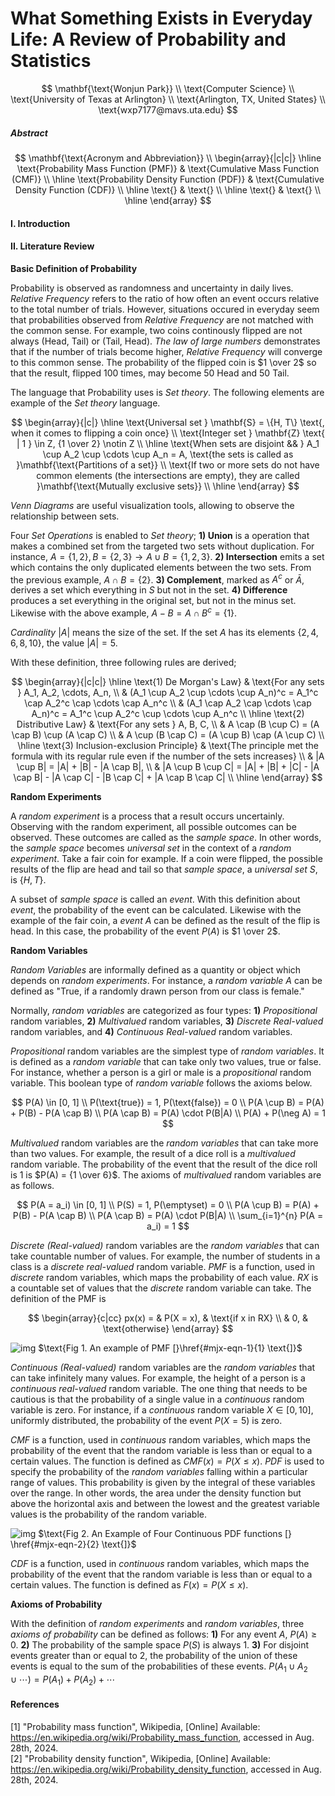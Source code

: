# What Something Exists in Everyday Life: A Review of Probability and Statistics

$$
\mathbf{\text{Wonjun Park}} \\
\text{Computer Science} \\
\text{University of Texas at Arlington} \\
\text{Arlington, TX, United States} \\
\text{wxp7177@mavs.uta.edu}
$$

##### *Abstract*

$$
\mathbf{\text{Acronym and Abbreviation}} \\
\begin{array}{|c|c|}
\hline
\text{Probability Mass Function (PMF)} & \text{Cumulative Mass Function (CMF)} \\
\hline
\text{Probability Density Function (PDF)} & \text{Cumulative Density Function (CDF)} \\
\hline
\text{} & \text{} \\
\hline
\text{} & \text{} \\
\hline
\end{array}
$$

#### I. Introduction

#### II. Literature Review

**Basic Definition of Probability**

Probability is observed as randomness and uncertainty in daily lives. *Relative Frequency* refers to the ratio of how often an event occurs relative to the total number of trials. However, situations occured in everyday seem that probabilities observed from *Relative Frequency* are not matched with the common sense. For example, two coins continously flipped are not always (Head, Tail) or (Tail, Head). *The law of large numbers* demonstrates that if the number of trials become higher, *Relative Frequency* will converge to this common sense. The probability of the flipped coin is $1 \over 2$ so that the result, flipped 100 times, may become 50 Head and 50 Tail.

The language that Probability uses is *Set theory*. The following elements are example of the *Set theory* language.

$$
\begin{array}{|c|}
\hline
\text{Universal set } \mathbf{S} = \{H, T\} \text{, when it comes to flipping a coin once} \\
\text{Integer set } \mathbf{Z} \text{ | 1 } \in Z, {1 \over 2} \notin Z \\
\hline
\text{When sets are disjoint && } A_1 \cup A_2 \cup \cdots \cup A_n = A, \text{the sets is called as }\mathbf{\text{Partitions of a set}} \\
\text{If two or more sets do not have common elements (the intersections are empty), they are called }\mathbf{\text{Mutually exclusive sets}} \\
\hline
\end{array}
$$

*Venn Diagrams* are useful visualization tools, allowing to observe the relationship between sets.

Four *Set Operations* is enabled to *Set theory*; **1) Union** is a operation that makes a combined set from the targeted two sets without duplication. For instance, $A = \{1, 2\}, B = \{2, 3\} \to A \cup B = \{1, 2, 3\}$. **2) Intersection** emits a set which contains the only duplicated elements between the two sets. From the previous example, $A \cap B = \{ 2\}$. **3) Complement**, marked as $A^c$ or $\bar{A}$, derives a set which everything in $S$ but not in the set. **4) Difference** produces a set everything in the original set, but not in the minus set. Likewise with the above example, $A - B = A \cap B^c = \{ 1\}$.

*Cardinality* $|A|$ means the size of the set. If the set $A$ has its elements $\{2,4,6,8,10\}$, the value $|A| = 5$.

With these definition, three following rules are derived;

$$
\begin{array}{|c|c|}
\hline
\text{1) De Morgan's Law} & \text{For any sets } A_1, A_2, \cdots, A_n, \\
& (A_1 \cup A_2 \cup \cdots \cup A_n)^c = A_1^c \cap A_2^c \cap \cdots \cap A_n^c \\
& (A_1 \cap A_2 \cap \cdots \cap A_n)^c = A_1^c \cup A_2^c \cup \cdots \cup A_n^c \\
\hline
\text{2) Distributive Law} & \text{For any sets } A, B, C, \\
& A \cap (B \cup C) = (A \cap B) \cup (A \cap C) \\
& A \cup (B \cap C) = (A \cup B) \cap (A \cup C) \\
\hline
\text{3) Inclusion-exclusion Principle} & \text{The principle met the formula with its regular rule even if the number of the sets increases} \\
& |A \cup B| = |A| + |B| - |A \cap B|, \\
& |A \cup B \cup C| = |A| + |B| + |C| - |A \cap B| - |A \cap C| - |B \cap C| + |A \cap B \cap C| \\
\hline
\end{array}
$$

**Random Experiments**

A *random experiment* is a process that a result occurs uncertainly. Observing with the random experiment, all possible outcomes can be observed. These outcomes are called as the *sample space*. In other words, the *sample space* becomes *universal set* in the context of a *random experiment*. Take a fair coin for example. If a coin were flipped, the possible results of the flip are head and tail so that *sample space*, a *universal set* $S$, is $\{H, T \}$.

A subset of *sample space* is called an *event*. With this definition about *event*, the probability of the event can be calculated. Likewise with the example of the fair coin, a *event* $A$ can be defined as the result of the flip is head. In this case, the probability of the event $P(A)$ is $1 \over 2$.

**Random Variables**

*Random Variables* are informally defined as a quantity or object which depends on *random experiments*. For instance, a *random variable* $A$ can be defined as "True, if a randomly drawn person from our class is female."

Normally, *random variables* are categorized as four types: **1)** *Propositional* random variables, **2)** *Multivalued* random variables, **3)** *Discrete Real-valued* random variables, and **4)** *Continuous Real-valued* random variables.

*Propositional* random variables are the simplest type of *random variables*. It is defined as a *random variable* that can take only two values, true or false. For instance, whether a person is a girl or male is a *propositional* random variable. This boolean type of *random variable* follows the axioms below.

$$
P(A) \in [0, 1] \\
P(\text{true}) = 1, P(\text{false}) = 0 \\
P(A \cup B) = P(A) + P(B) - P(A \cap B) \\
P(A \cap B) = P(A) \cdot P(B|A) \\
P(A) + P(\neg A) = 1
$$

*Multivalued* random variables are the *random variables* that can take more than two values. For example, the result of a dice roll is a *multivalued* random variable. The probability of the event that the result of the dice roll is 1 is $P(A) = {1 \over 6}$. The axioms of *multivalued* random variables are as follows.

$$
P(A = a_i) \in [0, 1] \\
P(S) = 1, P(\emptyset) = 0 \\
P(A \cup B) = P(A) + P(B) - P(A \cap B) \\
P(A \cap B) = P(A) \cdot P(B|A) \\
\sum_{i=1}^{n} P(A = a_i) = 1
$$

*Discrete (Real-valued)* random variables are the *random variables* that can take countable number of values. For example, the number of students in a class is a *discrete real-valued* random variable.
*PMF* is a function, used in *discrete* random variables, which maps the probability of each value. $RX$ is a countable set of values that the *discrete* random variable can take. The definition of the PMF is

$$
\begin{array}{c|cc}
px(x) = & P(X = x), & \text{if x in RX} \\
& 0, & \text{otherwise}
\end{array}
$$

![img](https://upload.wikimedia.org/wikipedia/commons/thumb/8/85/Discrete_probability_distrib.svg/2880px-Discrete_probability_distrib.svg.png)
$\text{Fig 1. An example of PMF [}\href{#mjx-eqn-1}{1} \text{]}$

*Continuous (Real-valued)* random variables are the *random variables* that can take infinitely many values. For example, the height of a person is a *continuous real-valued* random variable. The one thing that needs to be cautious is that the probability of a single value in a *continuous* random variable is zero. For instance, if a *continuous* random variable $X \in [0, 10]$, uniformly distributed, the probability of the event $P(X = 5)$ is zero.

*CMF* is a function, used in *continuous* random variables, which maps the probability of the event that the random variable is less than or equal to a certain values. The function is defined as $CMF(x) = P(X \le x)$.
*PDF* is used to specify the probability of the *random variables* falling within a particular range of values. This probability is given by the integral of these variables over the range. In other words, the area under the density function but above the horizontal axis and between the lowest and the greatest variable values is the probability of the random variable.

![img](https://upload.wikimedia.org/wikipedia/commons/4/4f/4_continuous_probability_density_functions.png)
$\text{Fig 2. An Example of Four Continuous PDF functions [} \href{#mjx-eqn-2}{2} \text{]}$

*CDF* is a function, used in *continuous* random variables, which maps the probability of the event that the random variable is less than or equal to a certain values. The function is defined as $F(x) = P(X \le x)$.

**Axioms of Probability**

With the definition of *random experiments* and *random variables*, three *axioms of probability* can be defined as follows: **1)** For any event $A$, $P(A) \ge 0$. **2)** The probability of the sample space $P(S)$ is always $1$. **3)** For disjoint events greater than or equal to 2, the probability of the union of these events is equal to the sum of the probabilities of these events. $P(A_1 \cup A_2 \cup \cdots) = P(A_1) + P(A_2) + \cdots$

#### References

[1] "Probability mass function", Wikipedia, [Online] Available: https://en.wikipedia.org/wiki/Probability_mass_function, accessed in Aug. 28th, 2024. \
[2] "Probability density function", Wikipedia, [Online] Available: https://en.wikipedia.org/wiki/Probability_density_function, accessed in Aug. 28th, 2024.
